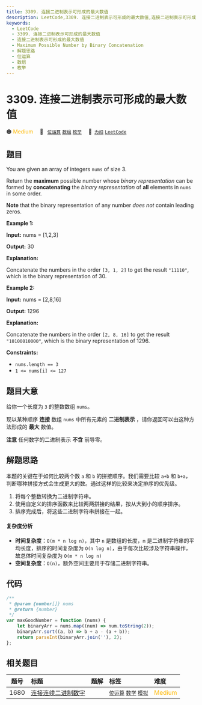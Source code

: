 ```yaml
---
title: 3309. 连接二进制表示可形成的最大数值
description: LeetCode,3309. 连接二进制表示可形成的最大数值,连接二进制表示可形成的最大数值,Maximum Possible Number by Binary Concatenation,解题思路,位运算,数组,枚举
keywords:
  - LeetCode
  - 3309. 连接二进制表示可形成的最大数值
  - 连接二进制表示可形成的最大数值
  - Maximum Possible Number by Binary Concatenation
  - 解题思路
  - 位运算
  - 数组
  - 枚举
---
```


# 3309. 连接二进制表示可形成的最大数值

🟠 <font color=#ffb800>Medium</font>&emsp; 🔖&ensp; [`位运算`](/tag/bit-manipulation.md) [`数组`](/tag/array.md) [`枚举`](/tag/enumeration.md)&emsp; 🔗&ensp;[`力扣`](https://leetcode.cn/problems/maximum-possible-number-by-binary-concatenation) [`LeetCode`](https://leetcode.com/problems/maximum-possible-number-by-binary-concatenation)

## 题目

You are given an array of integers `nums` of size 3.

Return the **maximum** possible number whose _binary representation_ can be
formed by **concatenating** the _binary representation_ of **all** elements in
`nums` in some order.

**Note** that the binary representation of any number _does not_ contain
leading zeros.

**Example 1:**

**Input:** nums = [1,2,3]

**Output:** 30

**Explanation:**

Concatenate the numbers in the order `[3, 1, 2]` to get the result `"11110"`,
which is the binary representation of 30.

**Example 2:**

**Input:** nums = [2,8,16]

**Output:** 1296

**Explanation:**

Concatenate the numbers in the order `[2, 8, 16]` to get the result
`"10100010000"`, which is the binary representation of 1296.

**Constraints:**

- `nums.length == 3`
- `1 <= nums[i] <= 127`

## 题目大意

给你一个长度为 `3` 的整数数组 `nums`。

现以某种顺序 **连接** 数组 `nums` 中所有元素的 **二进制表示** ，请你返回可以由这种方法形成的 **最大** 数值。

**注意** 任何数字的二进制表示 **不含** 前导零。

## 解题思路

本题的关键在于如何比较两个数 `a` 和 `b` 的拼接顺序。我们需要比较 `a+b` 和 `b+a`，判断哪种拼接方式会生成更大的数。通过这样的比较来决定排序的优先级。

1. 将每个整数转换为二进制字符串。
2. 使用自定义的排序函数来比较两两拼接的结果，按从大到小的顺序排序。
3. 排序完成后，将这些二进制字符串拼接在一起。

#### 复杂度分析

- **时间复杂度**：`O(m * n log n)`，其中 `n` 是数组的长度，`m` 是二进制字符串的平均长度，排序的时间复杂度为 `O(n log n)`，由于每次比较涉及字符串操作，故总体时间复杂度为 `O(m * n log n)`
- **空间复杂度**：`O(n)`，额外空间主要用于存储二进制字符串。

## 代码

```javascript
/**
 * @param {number[]} nums
 * @return {number}
 */
var maxGoodNumber = function (nums) {
	let binaryArr = nums.map((num) => num.toString(2));
	binaryArr.sort((a, b) => b + a - (a + b));
	return parseInt(binaryArr.join(''), 2);
};
```

## 相关题目

<!-- prettier-ignore -->
| 题号 | 标题 | 题解 | 标签 | 难度 |
| :------: | :------ | :------: | :------ | :------ |
| 1680 | [连接连续二进制数字](https://leetcode.com/problems/concatenation-of-consecutive-binary-numbers) |  |  [`位运算`](/tag/bit-manipulation.md) [`数学`](/tag/math.md) [`模拟`](/tag/simulation.md) | <font color=#ffb800>Medium</font> |